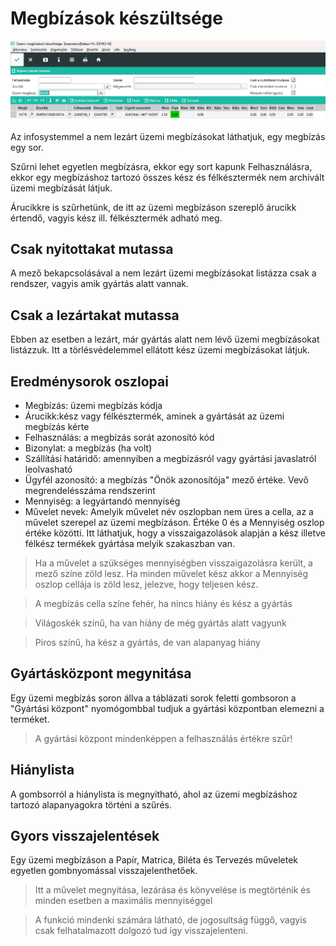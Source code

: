 # Megbízások készültsége

![alt text](image-23.png)

Az infosystemmel a nem lezárt üzemi megbízásokat láthatjuk, egy megbízás egy sor.

Szűrni lehet egyetlen megbízásra, ekkor egy sort kapunk
Felhasználásra, ekkor egy megbízáshoz tartozó összes kész és félkésztermék nem archivált üzemi megbízását látjuk.

Árucikkre is szűrhetünk, de itt az üzemi megbízáson szereplő árucikk értendő, vagyis kész ill. félkésztermék adható meg.

## Csak nyitottakat mutassa

A mező bekapcsolásával a nem lezárt üzemi megbízásokat listázza csak a rendszer, vagyis amik gyártás alatt vannak.

## Csak a lezártakat mutassa

Ebben az esetben a lezárt, már gyártás alatt nem lévő üzemi megbízásokat listázzuk. Itt a törlésvédelemmel ellátott kész üzemi megbízásokat látjuk.

## Eredménysorok oszlopai

- Megbízás: üzemi megbízás kódja
- Árucikk:kész vagy félkésztermék, aminek a gyártását az üzemi megbízás kérte
- Felhasználás: a megbízás sorát azonosító kód
- Bizonylat: a megbízás (ha volt)
- Szállítási határidő: amennyiben a megbízásról vagy gyártási javaslatról leolvasható
- Ügyfél azonosító: a megbízás "Önök azonosítója" mező értéke. Vevő megrendelésszáma rendszerint
- Mennyiség: a legyártandó mennyiség
- Művelet nevek: Amelyik művelet név oszlopban nem üres a cella, az a művelet szerepel az üzemi megbízáson. Értéke 0 és a Mennyiség oszlop értéke közötti. Itt láthatjuk, hogy a visszaigazolások alapján a kész illetve félkész termékek gyártása melyik szakaszban van.

> Ha a művelet a szükséges mennyiségben visszaigazolásra került, a mező színe zöld lesz.
> Ha minden művelet kész akkor a Mennyiség oszlop cellája is zöld lesz, jelezve, hogy teljesen kész.

> A megbízás cella színe fehér, ha nincs hiány és kész a gyártás

> Világoskék színű, ha van hiány de még gyártás alatt vagyunk

> Piros színű, ha kész a gyártás, de van alapanyag hiány

## Gyártásközpont megynitása

Egy üzemi megbízás soron állva a táblázati sorok feletti gombsoron a "Gyártási központ" nyomógombbal tudjuk a gyártási központban elemezni a terméket.

> A gyártási központ mindenképpen a felhasználás értékre szűr!

## Hiánylista

A gombsorról a hiánylista is megnyitható, ahol az üzemi megbízáshoz tartozó alapanyagokra történi a szűrés.

## Gyors visszajelentések

Egy üzemi megbízáson a Papír, Matrica, Biléta és Tervezés műveletek egyetlen gombnyomással visszajelenthetőek.

> Itt a művelet megnyitása, lezárása és könyvelése is megtörténik és minden esetben a maximális mennyiséggel

> A funkció mindenki számára látható, de jogosultság függő, vagyis csak felhatalmazott dolgozó tud így visszajelenteni.